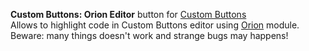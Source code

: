 <strong>Custom Buttons: Orion Editor</strong> button for [Custom Buttons](https://addons.mozilla.org/addon/custom-buttons/)
<br>Allows to highlight code in Custom Buttons editor using [Orion](https://developer.mozilla.org/en-US/docs/Mozilla/JavaScript_code_modules/source-editor.jsm) module.
<br>Beware: many things doesn't work and strange bugs may happens!